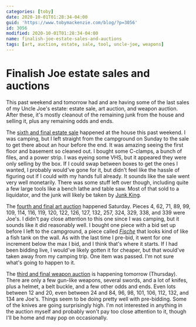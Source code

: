 ```yaml
---
categories: [toby]
date: 2020-10-01T01:28:34-04:00
guid: 'https://www.tobymackenzie.com/blog/?p=3056'
id: 3056
modified: 2020-10-01T01:28:34-04:00
name: finalish-joe-estate-sales-and-auctions
tags: [art, auction, estate, sale, tool, uncle-joe, weapons]
---
```


Finalish Joe estate sales and auctions
======================================

This past weekend and tomorrow had and are having some of the last sales of my Uncle Joe's estate: estate sale, art auction, and weapon auction.<!--more-->  After these, it's mostly cleanout of the remaining junk from the house and selling it, plus any remaining odds and ends.

The [sixth and final estate sale](https://www.estatesales.net/OH/Parma-Heights/44130/2646783) happened at the house this past weekend.  I was camping, but I left straight from the campground on Sunday to the sale to get there about an hour before the end.  It was amazing seeing the first floor and basement so cleaned out.  I bought some C-clamps, a bunch of files, and a power strip.  I was eyeing some VHS, but it appeared they were only selling by the box.  If I could swap between boxes to get the ones I wanted, I probably would've gone for it, but didn't feel like the hassle of figuring out if I could with my hands full already.  It sounds like the sale went very well monetarily.  There was some stuff left over though, including quite a few large tools like a bench lathe and table saw.  Most of that sold to a liquidator, and the junk will likely be taken by [Junk King](https://www.junk-king.com/).

The [fourth and final art auction](https://racheldavisfinearts.com/auctions/1-33CCXK/fine-decorative-arts-at-online-auction-sale-225) happened Saturday.  Pieces 4, 62, 71, 89, 99, 109, 114, 116, 119, 120, 122, 126, 127, 132, 257, 324, 329, 338, and 339 were Joe's.  I didn't pay close attention to this one since I was camping, but it sounds like it did reasonably well.  I bought one piece with a bid set up before I left to the campground, a piece called [*Fische*](https://racheldavisfinearts.com/lots/view/1-3HI76A/20th-c-german-school-oil) that looks kind of like a fish tank on the wall.  As with the last time I pre-bid, it went for one increment below the max I bid, and I think that's where it starts.  If I had been bidding live, I would've likely gotten it for cheaper, but that would've taken away from my camping trip.  One item was passed.  I'm not sure what's going to happen to it.

The [third and final weapon auction](https://www.proxibid.com/Antiques-and-Estate-Auctioneers-Rush2Arms-com/Fall-2020-Firearms-Military-and-Knife-Auction/event-catalog/185503) is happening tomorrow (Thursday).  There are only a few gun-like weapons, several swords, and a lot of knifes, plus a helmet, a belt buckle, and a few other odds and ends.  Even lots between 12 and 20, even between 24 and 84, 96, 98, 101, 106, 112, 132, and 134 are Joe's.   Things seem to be doing pretty well with pre-bidding.  Some of the knives are going surprisingly high.  I'm not interested in anything in the auction myself and probably won't pay too close attention to it, though I'll be home and may pop on occasionally.
